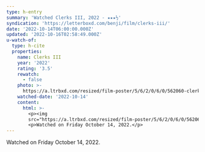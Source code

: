 ```yaml
---
type: h-entry
summary: 'Watched Clerks III, 2022 - ★★★½'
syndication: 'https://letterboxd.com/benji/film/clerks-iii/'
date: '2022-10-14T06:00:00.000Z'
updated: '2022-10-16T02:58:49.000Z'
u-watch-of:
  type: h-cite
  properties:
    name: Clerks III
    year: '2022'
    rating: '3.5'
    rewatch:
      - false
    photo: >-
      https://a.ltrbxd.com/resized/film-poster/5/6/2/0/6/0/562060-clerks-iii-0-600-0-900-crop.jpg?v=4b09cdd882
    watched-date: '2022-10-14'
    content:
      html: >-
        <p><img
        src="https://a.ltrbxd.com/resized/film-poster/5/6/2/0/6/0/562060-clerks-iii-0-600-0-900-crop.jpg?v=4b09cdd882"/></p>
        <p>Watched on Friday October 14, 2022.</p>
---
```

Watched on Friday October 14, 2022.
